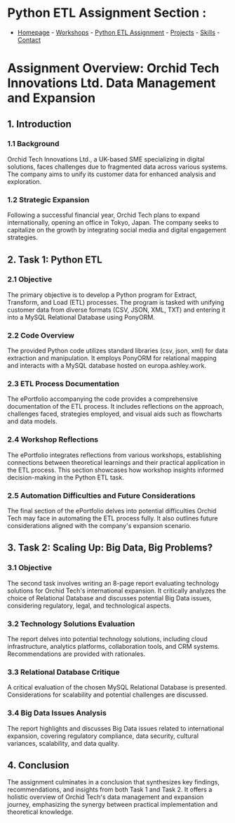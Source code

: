 # Python ETL Assignment Section :
- [Homepage](README.md) - [Workshops](workshops.md) - [Python ETL Assignment](etl_assignment.md) - [Projects](projects.md) - [Skills](skills.md) - [Contact](contact.md)
  
# Assignment Overview: Orchid Tech Innovations Ltd. Data Management and Expansion

## 1. Introduction
### 1.1 Background
Orchid Tech Innovations Ltd., a UK-based SME specializing in digital solutions, faces challenges due to fragmented data across various systems. The company aims to unify its customer data for enhanced analysis and exploration.

###  1.2 Strategic Expansion
Following a successful financial year, Orchid Tech plans to expand internationally, opening an office in Tokyo, Japan. The company seeks to capitalize on the growth by integrating social media and digital engagement strategies.

## 2. Task 1: Python ETL
### 2.1 Objective
The primary objective is to develop a Python program for Extract, Transform, and Load (ETL) processes. The program is tasked with unifying customer data from diverse formats (CSV, JSON, XML, TXT) and entering it into a MySQL Relational Database using PonyORM.

### 2.2 Code Overview
The provided Python code utilizes standard libraries (csv, json, xml) for data extraction and manipulation. It employs PonyORM for relational mapping and interacts with a MySQL database hosted on europa.ashley.work.

### 2.3 ETL Process Documentation
The ePortfolio accompanying the code provides a comprehensive documentation of the ETL process. It includes reflections on the approach, challenges faced, strategies employed, and visual aids such as flowcharts and data models.

### 2.4 Workshop Reflections
The ePortfolio integrates reflections from various workshops, establishing connections between theoretical learnings and their practical application in the ETL process. This section showcases how workshop insights informed decision-making in the Python ETL task.

### 2.5 Automation Difficulties and Future Considerations
The final section of the ePortfolio delves into potential difficulties Orchid Tech may face in automating the ETL process fully. It also outlines future considerations aligned with the company's expansion scenario.

## 3. Task 2: Scaling Up: Big Data, Big Problems?
### 3.1 Objective
The second task involves writing an 8-page report evaluating technology solutions for Orchid Tech's international expansion. It critically analyzes the choice of Relational Database and discusses potential Big Data issues, considering regulatory, legal, and technological aspects.

### 3.2 Technology Solutions Evaluation
The report delves into potential technology solutions, including cloud infrastructure, analytics platforms, collaboration tools, and CRM systems. Recommendations are provided with rationales.

### 3.3 Relational Database Critique
A critical evaluation of the chosen MySQL Relational Database is presented. Considerations for scalability and potential challenges are discussed.

### 3.4 Big Data Issues Analysis
The report highlights and discusses Big Data issues related to international expansion, covering regulatory compliance, data security, cultural variances, scalability, and data quality.

## 4. Conclusion
The assignment culminates in a conclusion that synthesizes key findings, recommendations, and insights from both Task 1 and Task 2. It offers a holistic overview of Orchid Tech's data management and expansion journey, emphasizing the synergy between practical implementation and theoretical knowledge.

